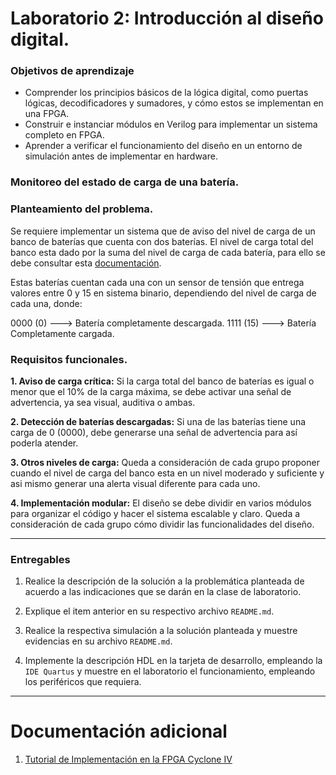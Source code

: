 # Laboratorio 2: Introducción al diseño digital.


### Objetivos de aprendizaje

- Comprender los principios básicos de la lógica digital, como puertas lógicas, decodificadores y sumadores, y cómo estos se implementan en una FPGA. 
- Construir e instanciar módulos en Verilog para implementar un sistema completo en FPGA.
- Aprender a verificar el funcionamiento del diseño en un entorno de simulación antes de implementar en hardware.


### Monitoreo del estado de carga de una batería.

### Planteamiento del problema.

Se requiere implementar un sistema que de aviso del nivel de carga de un banco de baterías que cuenta con dos baterías. El nivel de carga total del banco esta dado por la suma del nivel de carga de cada batería, para ello se debe consultar esta [documentación](/labs/lab02/Sumador.md). 

Estas baterías cuentan cada una con un sensor de tensión que entrega valores entre 0 y 15 en sistema binario, dependiendo del nivel de carga de cada una, donde: 

0000 (0)  ---> Batería completamente descargada.
1111 (15) ---> Batería Completamente cargada.

### Requisitos funcionales.


**1. Aviso de carga crítica:** Si la carga total del banco de baterías es igual o menor que el 10% de la carga máxima, se debe activar una señal de advertencia, ya sea visual, auditiva o ambas.

**2. Detección de baterías descargadas:** Si una de las baterías tiene una carga de 0 (0000), debe generarse una señal de advertencia para así poderla atender.

**3. Otros niveles de carga:** Queda a consideración de cada grupo proponer cuando el nivel de carga del banco esta en un nivel moderado y suficiente y asi mismo generar una alerta visual diferente para cada uno. 

**4. Implementación modular:** El diseño se debe dividir en varios módulos para organizar el código y hacer el sistema escalable y claro. Queda a consideración de cada grupo cómo dividir las funcionalidades del diseño.

*****

### Entregables

1. Realice la descripción de la solución a la problemática planteada de acuerdo a las indicaciones que se darán en la clase de laboratorio.

2. Explique el item anterior en su respectivo archivo ```README.md```.

3. Realice la respectiva simulación a la solución planteada y muestre evidencias en su archivo ```README.md```.

4. Implemente la descripción HDL en la tarjeta de desarrollo, empleando la ```IDE Quartus``` y muestre en el laboratorio el funcionamiento, empleando los periféricos que requiera. 

***
# Documentación adicional 

1. [Tutorial de Implementación en la FPGA Cyclone IV](/labs/lab02/proyectoQuartus.md)

